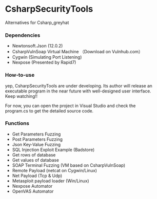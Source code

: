 # CsharpSecurityTools
Alternatives for Csharp_greyhat

### Dependencies

- Newtonsoft.Json (12.0.2)
- CsharpVulnSoap Virtual Machine （Download on Vulnhub.com）
- Cygwin (Simulating Port Listening)
- Nexpose (Presented by Rapid7)

### How-to-use

yep, CsharpSecurityTools are under developing. Its author will release an executable program in the near future with well-designed user interface. Keep watching!!

For now, you can open the project in Visual Studio and check the program.cs to get the detailed source code.

### Functions

- Get Parameters Fuzzing
- Post Parameters Fuzzing
- Json Key-Value Fuzzing
- SQL Injection Exploit Example (Badstore)
- Get rows of database
- Get values of database
- SOAP Terminal Fuzzing (VM based on CsharpVulnSoap)
- Remote Payload (netcat on Cygwin/Linux)
- Net Payload (Tcp & Udp)
- Metasploit payload loader (Win/Linux)
- Nexpose Automator
- OpenVAS Automator
